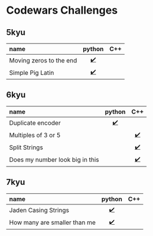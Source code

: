 # Codewars Challenges

## 5kyu
| name                     | python                                              | C++                                                 |
| :----------------------- | :-------------------------------------------------: | :-------------------------------------------------: | 
| Moving zeros to the end  | [✔️](./5kyu/python/moving_zeros_to_the_end.py)     | []()                                                | 
| Simple Pig Latin         | [✔️](./5kyu/python/simple_pig_latin.py)            | []()                                                | 

## 6kyu
| name                            | python                                              | C++                                                   |
| :------------------------------ | :-------------------------------------------------: | :-------------------------------------------------:   | 
| Duplicate encoder               | [✔️](./6kyu/python/duplicate_encoder.py)           | []()                                                  | 
| Multiples of 3 or 5             | []()                                                | [✔️](./6kyu/cpp/multiples_of_3_or_5.cpp)             | 
| Split Strings                   | []()                                                | [✔️](./6kyu/cpp/split_strings.cpp)                   | 
| Does my number look big in this | []()                                                | [✔️](./6kyu/cpp/does_my_number_look_big_in_this.cpp) | 

## 7kyu
| name                         | python                                              | C++                                                 |
| :--------------------------- | :-------------------------------------------------: | :-------------------------------------------------: | 
| Jaden Casing Strings         | [✔️](./7kyu/python/jaden_casing_strings.py)         | []()                                                |
| How many are smaller than me | [✔️](./7kyu/python/how_many_are_smaller_than_me.py) | []()                                                |

